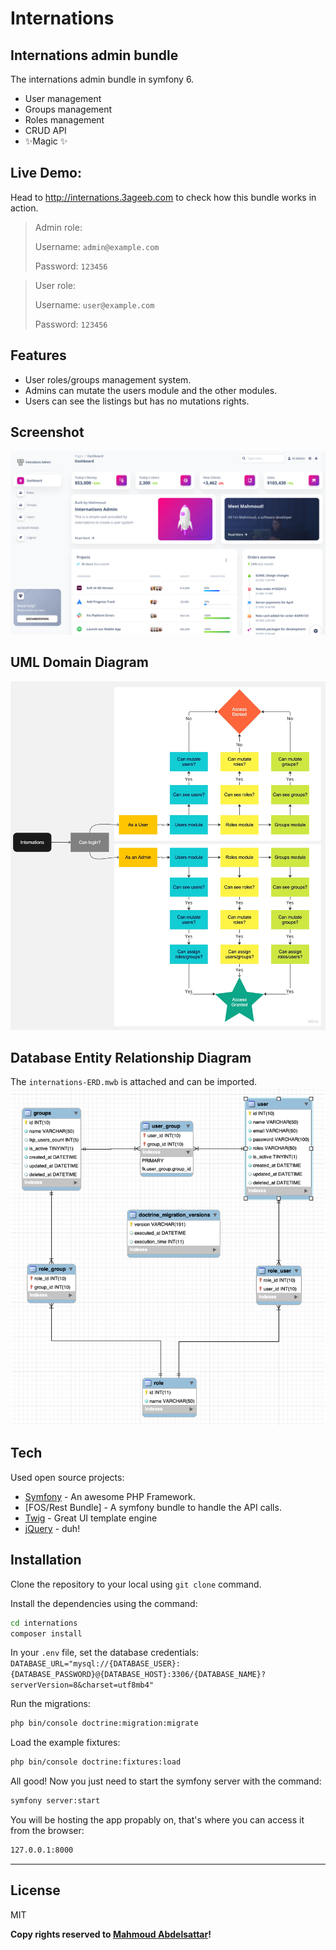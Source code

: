 # Internations
## Internations admin bundle

The internations admin bundle in symfony 6.

- User management
- Groups management
- Roles management
- CRUD API
- ✨Magic ✨

## Live Demo:
Head to http://internations.3ageeb.com to check how this bundle works in action.
> Admin role:
> 
> Username: `admin@example.com`
> 
> Password: `123456`

> User role:
> 
> Username: `user@example.com`
> 
> Password: `123456`

## Features

- User roles/groups management system.
- Admins can mutate the users module and the other modules.
- Users can see the listings but has no mutations rights.

## Screenshot
![Screenshot](./screenshot.png)

## UML Domain Diagram
![Domain UML](./internations-domain-UML.jpg)

## Database Entity Relationship Diagram
The `internations-ERD.mwb` is attached and can be imported.
![Database ERD](./internations-ERD.png)


## Tech

Used open source projects:

- [Symfony] - An awesome PHP Framework.
- [FOS/Rest Bundle] - A symfony bundle to handle the API calls.
- [Twig] - Great UI template engine
- [jQuery] - duh!


## Installation
Clone the repository to your local using `git clone` command.

Install the dependencies using the command:
```sh
cd internations
composer install
```

In your `.env` file, set the database credentials:
`DATABASE_URL="mysql://{DATABASE_USER}:{DATABASE_PASSWORD}@{DATABASE_HOST}:3306/{DATABASE_NAME}?serverVersion=8&charset=utf8mb4"`

Run the migrations:
```sh
php bin/console doctrine:migration:migrate
```

Load the example fixtures:
``` sh
php bin/console doctrine:fixtures:load
```

All good! Now you just need to start the symfony server with the command:
```sh
symfony server:start
```
You will be hosting the app propably on, that's where you can access it from the browser:
```sh
127.0.0.1:8000
```

---

## License

MIT

**Copy rights reserved to [Mahmoud Abdelsattar]!**

[symfony]: <https://symfony.com>
[git-repo-url]: <https://github.com/php-ini/internations.git>
[john gruber]: <http://daringfireball.net>
[df1]: <http://daringfireball.net/projects/markdown/>
[twig]: <https://twig.symfony.com>
[jQuery]: <http://jquery.com>
[Mahmoud Abdelsattar]: <http://mahmoudabdelsattar.com>
